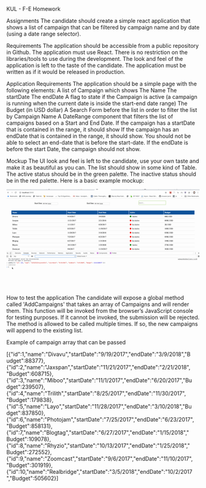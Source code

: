 KUL - F-E Homework

Assignments
The candidate should create a simple react application that shows a list of campaign that can be filtered by campaign name and by date (using a date range selector).


Requirements
The application should be accessible from a public repository in Github. The application must use React.
There is no restriction on the libraries/tools to use during the development. The look and feel of the application is left to the taste of the candidate.
The application must be written as if it would be released in production.


Application Requirements
The application should be a simple page with the following elements: A list of Campaign which shows
The Name The startDate The endDate
A flag to state if the Campaign is active (a campaign is running when the current date is inside the start-end date range) The Budget (in USD dollar)
A Search Form before the list in order to filter the list by Campaign Name
A DateRange component that filters the list of campaigns based on a Start and End Date.
If the campaign has a startDate that is contained in the range, it should show If the campaign has an endDate that is contained in the range, it should show. You should not be able to select an end-date that is before the start-date.
If the endDate is before the start Date, the campaign should not show.


Mockup
The UI look and feel is left to the candidate, use your own taste and make it as beautiful as you can. The list should show in some kind of Table.
The active status should be in the green palette. The inactive status should be in the red palette. Here is a basic example mockup:
 
 ![](inscale-assignment.gif)



How to test the application
The candidate will expose a global method called 'AddCampaigns' that takes an array of Campaigns and will render them.
This function will be invoked from the browser’s JavaScript console for testing purposes. If it cannot be invoked, the submission will be rejected. The method is allowed to be called multiple times. If so, the new campaigns will append to the existing list.

Example of campaign array that can be passed
 


[{"id":1,"name":"Divavu","startDate":"9/19/2017","endDate":"3/9/2018","B udget":88377},
{"id":2,"name":"Jaxspan","startDate":"11/21/2017","endDate":"2/21/2018", "Budget":608715},
{"id":3,"name":"Miboo","startDate":"11/1/2017","endDate":"6/20/2017","Bu dget":239507},
{"id":4,"name":"Trilith","startDate":"8/25/2017","endDate":"11/30/2017", "Budget":179838},
{"id":5,"name":"Layo","startDate":"11/28/2017","endDate":"3/10/2018","Bu dget":837850},
{"id":6,"name":"Photojam","startDate":"7/25/2017","endDate":"6/23/2017", "Budget":858131},
{"id":7,"name":"Blogtag","startDate":"6/27/2017","endDate":"1/15/2018"," Budget":109078},
{"id":8,"name":"Rhyzio","startDate":"10/13/2017","endDate":"1/25/2018"," Budget":272552},
{"id":9,"name":"Zoomcast","startDate":"9/6/2017","endDate":"11/10/2017", "Budget":301919},
{"id":10,"name":"Realbridge","startDate":"3/5/2018","endDate":"10/2/2017 ","Budget":505602}]





